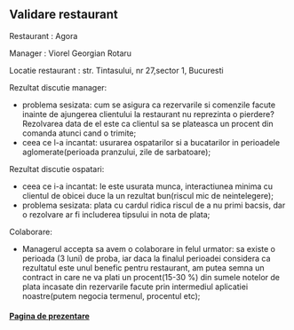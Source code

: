 ## Validare restaurant

Restaurant : Agora

Manager : Viorel Georgian Rotaru

Locatie restaurant : str. Tintasului, nr 27,sector 1, Bucuresti

Rezultat discutie manager:
- problema sesizata: cum se asigura ca rezervarile si comenzile facute inainte de ajungerea clientului la restaurant nu reprezinta o pierdere? Rezolvarea data de el este ca clientul sa se plateasca un procent din comanda atunci cand o trimite;
- ceea ce l-a incantat: usurarea ospatarilor si a bucatarilor in perioadele aglomerate(perioada pranzului, zile de sarbatoare);

Rezultat discutie ospatari:
- ceea ce i-a incantat: le este usurata munca, interactiunea minima cu clientul de obicei duce la un rezultat bun(riscul mic de neintelegere);
- problema sesizata: plata cu cardul ridica riscul de a nu primi bacsis, dar o rezolvare ar fi  includerea tipsului in nota de plata;

Colaborare:
- Managerul accepta sa avem o colaborare in felul urmator: sa existe o perioada (3 luni) de proba, iar daca la finalul perioadei considera ca rezultatul este unul benefic pentru restaurant, am putea semna un contract in care ne va plati un procent(15-30 %) din sumele notelor de plata incasate din rezervarile facute prin intermediul aplicatiei noastre(putem negocia termenul, procentul etc);

#### [Pagina de prezentare](https://book-a-table.github.io/validare-restaurant/)
